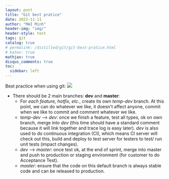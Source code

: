 ```yaml
---
layout: post
title: "Git best pratice"
date: 2022-11-11
author: "MAI Minh"
header-img: "img/"
header-style: text
tags: git
catalog: true
# permalink: /distilled/git/git-best-pratice.html
# katex: true
mathjax: true
disqus_comments: true
toc:
  sidebar: left
---
```


Best practice when using git:
![](../../../assets/img/git_version_control.png)
- There should be 2 main branches: **dev** and **master**:
    - For *each feature, hotfix, etc.*, create its own *temp-dev* branch. At this point, we can do whatever we like, it doesn't affect anyone, commit when we like to commit and comment whatever we like.
    - *temp-dev* --> *dev*: once we finish a feature, test all types, ok on own branch, merge into *dev* (this time should have a standard comment because it will link together and trace log is easy later). *dev* is also used to do continuous integration (CI), which means CI server will check out this, build and deploy to test server for testers to test/ run unit tests (impact changes).
    - *dev* --> *master*: once test ok, at the end of sprint, merge into master and push to production or staging environment (for customer to do Acceptance Test).
    - *master*: ensure that the code on this default branch is always stable code and can be released to production.

<!-- https://daynhauhoc.com/t/commit-khi-nao-va-dung-git-desktop-hay-git-command/23274/3 -->